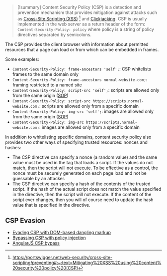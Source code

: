 >[!summary]
>Content Security Policy (CSP) is a detection and prevention mechanism that provides mitigation against attacks such as [Cross-Site Scripting (XSS)](Cross-Site%20Scripting%20(XSS).md) [^1] and [Clickjacking](Clickjacking.md). CSP is usually implemented in the web server as a return header of the form: `Content-Security-Policy: policy` where policy is a string of policy directives separated by semicolons.

[^1]: https://portswigger.net/web-security/cross-site-scripting/preventing#:~:text=Mitigating%20XSS%20using%20content%20security%20policy%20(CSP)

The CSP provides the client browser with information about permitted resources that a page can load or from which can be embedded in frames.

Some examples:
- `Content-Security-Policy: frame-ancestors 'self';`: CSP whitelists frames to the same domain only
- `Content-Security-Policy: frame-ancestors normal-website.com;`: framing restricted to a named site
- `Content-Security-Policy: script-src 'self';`: scripts are allowed only from the same origin ([SOP](Same-origin%20policy%20(SOP).md))
- `Content-Security-Policy: script-src https://scripts.normal-website.com;`: scripts are allowed only from a specific domain
- `Content-Security-Policy: img-src 'self';`: images are allowed only from the same origin ([SOP](Same-origin%20policy%20(SOP).md))
- `Content-Security-Policy: img-src https://scripts.normal-website.com;`: images are allowed only from a specific domain

In addition to whitelisting specific domains, content security policy also provides two other ways of specifying trusted resources: nonces and hashes:

- The CSP directive can specify a nonce (a random value) and the same value must be used in the tag that loads a script. If the values do not match, then the script will not execute. To be effective as a control, the nonce must be securely generated on each page load and not be guessable by an attacker.
- The CSP directive can specify a hash of the contents of the trusted script. If the hash of the actual script does not match the value specified in the directive, then the script will not execute. If the content of the script ever changes, then you will of course need to update the hash value that is specified in the directive.

## CSP Evasion

- [Evading CSP with DOM-based dangling markup](https://portswigger.net/research/evading-csp-with-dom-based-dangling-markup)
- [Bypassing CSP with policy injection](https://portswigger.net/research/bypassing-csp-with-policy-injection)
- [AngularJS CSP bypass](../Dev,%20scripting%20&%20OS/AngularJS.md#AngularJS%20CSP%20bypass)


